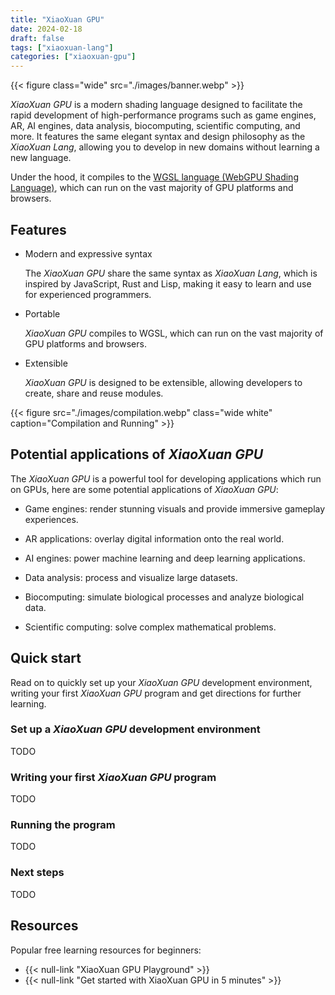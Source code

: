 ```yaml
---
title: "XiaoXuan GPU"
date: 2024-02-18
draft: false
tags: ["xiaoxuan-lang"]
categories: ["xiaoxuan-gpu"]
---
```


{{< figure class="wide" src="./images/banner.webp" >}}

_XiaoXuan GPU_ is a modern shading language designed to facilitate the rapid development of high-performance programs such as game engines, AR, AI engines, data analysis, biocomputing, scientific computing, and more. It features the same elegant syntax and design philosophy as the _XiaoXuan Lang_, allowing you to develop in new domains without learning a new language.

Under the hood, it compiles to the [WGSL language (WebGPU Shading Language)](https://www.w3.org/TR/WGSL/), which can run on the vast majority of GPU platforms and browsers.

## Features

- Modern and expressive syntax

  The _XiaoXuan GPU_ share the same syntax as _XiaoXuan Lang_, which is inspired by JavaScript, Rust and Lisp, making it easy to learn and use for experienced programmers.

- Portable

  _XiaoXuan GPU_ compiles to WGSL, which can run on the vast majority of GPU platforms and browsers.

- Extensible

  _XiaoXuan GPU_ is designed to be extensible, allowing developers to create, share and reuse modules.

{{< figure src="./images/compilation.webp" class="wide white" caption="Compilation and Running" >}}

## Potential applications of _XiaoXuan GPU_

The _XiaoXuan GPU_ is a powerful tool for developing applications which run on GPUs, here are some potential applications of _XiaoXuan GPU_:

- Game engines: render stunning visuals and provide immersive gameplay experiences.

- AR applications: overlay digital information onto the real world.

- AI engines: power machine learning and deep learning applications.

- Data analysis: process and visualize large datasets.

- Biocomputing: simulate biological processes and analyze biological data.

- Scientific computing: solve complex mathematical problems.

## Quick start

Read on to quickly set up your _XiaoXuan GPU_ development environment, writing your first _XiaoXuan GPU_ program and get directions for further learning.

### Set up a _XiaoXuan GPU_ development environment

TODO

### Writing your first _XiaoXuan GPU_ program

TODO

### Running the program

TODO

### Next steps

TODO

## Resources

Popular free learning resources for beginners:

- {{< null-link "XiaoXuan GPU Playground" >}}
- {{< null-link "Get started with XiaoXuan GPU in 5 minutes" >}}
